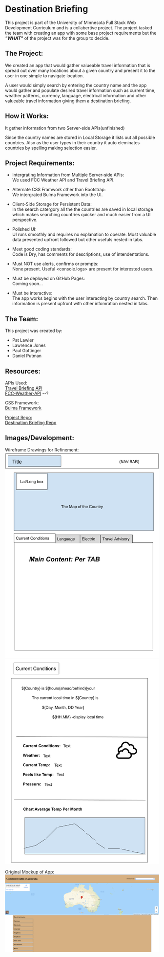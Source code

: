 # Destination Briefing

This project is part of the University of Minnesota Full Stack Web Development Curriculum and is a collabertive project.  The project tasked the team with creating an app with some base project requirements but the ***"WHAT"*** of the project was for the group to decide. 

## The Project:

We created an app that would gather valueable travel information that is spread out over many locations about a given country and present it to the user in one simple to navigate location. 

A user would simply search by entering the country name and the app would gather and populate desired travel information such as current time, weather patterns, currency, language, electrical information and other valueable travel information giving them a destination briefing.

## How it Works:
It gether information from two Server-side APIs(unfinished)

Since the country names are stored in Local Storage it lists out all possible countries. Also as the user types in their country it auto eleminates countries by spelling making selection easier.

## Project Requirements:
- Intergrating Information from Multiple Server-side APIs:  
    We used FCC Weather API and Travel Briefing API.

- Alternate CSS Framwork other than Bootstrap:   
    We intergrated Bulma Framework into the UI.

- Client-Side Storage for Persistent Data:  
    In the search catergory all the the countries are saved in local storage which makes searching countries quicker and much easier from a UI perspective.

- Polished UI:  
    UI runs smoothly and requires no explanation to operate.  Most valuable data presented upfront followed but other usefuls nested in tabs.

- Meet good coding standards:  
    Code is Dry, has comments for descriptions, use of intendentations.

- Must NOT use alerts, confirms or prompts:  
    None present.  Useful <console.logs> are present for interested users.  

- Must be deployed on GitHub Pages:  
    Coming soon...  

- Must be interactive:  
    The app works begins with the user interacting by country search.  Then information is present upfront with other infomration nested in tabs.

## The Team:
This project was created by:
- Pat Lawler
- Lawrence Jones
- Paul Gottinger
- Daniel Putman

## Resources:
APIs Used:  
<a href="https://travelbriefing.org/api">Travel Briefing API</a>  
<a href="https://fcc-weather-api.glitch.me/"> FCC-Weather-API</a> --? 

CSS Framework:  
<a href="https://bulma.io/"> Bulma Framework

Project Repo:  
<a href="https://github.com/pjlawler/destination-briefing">Destination Briefing Repo</a>

## Images/Development:

Wireframe Drawings for Refinement:  
![Wireframe](./assets/images/Wireframe-Main.png) 
![Wireframe](./assets/images/Current-Conditions-Tab.png)

Original Mockup of App:
![Original Mockup](./assets/images/Original-Mockup.png)  

